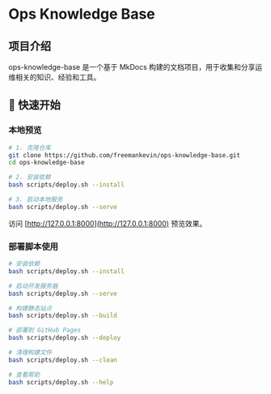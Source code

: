 # Ops Knowledge Base

## 项目介绍

ops-knowledge-base 是一个基于 MkDocs 构建的文档项目，用于收集和分享运维相关的知识、经验和工具。


## 🚀 快速开始

### 本地预览

```bash
# 1. 克隆仓库
git clone https://github.com/freemankevin/ops-knowledge-base.git
cd ops-knowledge-base

# 2. 安装依赖
bash scripts/deploy.sh --install

# 3. 启动本地服务
bash scripts/deploy.sh --serve
```

访问 [http://127.0.0.1:8000](http://127.0.0.1:8000) 预览效果。

### 部署脚本使用

```bash
# 安装依赖
bash scripts/deploy.sh --install

# 启动开发服务器
bash scripts/deploy.sh --serve

# 构建静态站点
bash scripts/deploy.sh --build

# 部署到 GitHub Pages
bash scripts/deploy.sh --deploy

# 清理构建文件
bash scripts/deploy.sh --clean

# 查看帮助
bash scripts/deploy.sh --help
```